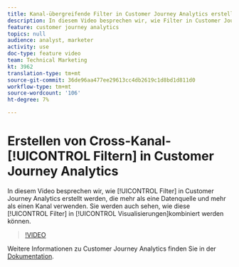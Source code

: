 ```yaml
---
title: Kanal-übergreifende Filter in Customer Journey Analytics erstellen
description: In diesem Video besprechen wir, wie Filter in Customer Journey Analytics erstellt werden, die mehr als eine Datenquelle und mehr als einen Kanal nutzen. Sie werden auch sehen, wie diese Filter in Visualisierungen kombiniert werden können.
feature: customer journey analytics
topics: null
audience: analyst, marketer
activity: use
doc-type: feature video
team: Technical Marketing
kt: 3962
translation-type: tm+mt
source-git-commit: 36de96aa477ee29613cc4db2619c1d8bd1d811d0
workflow-type: tm+mt
source-wordcount: '106'
ht-degree: 7%

---
```



# Erstellen von Cross-Kanal- [!UICONTROL Filtern] in Customer Journey Analytics

In diesem Video besprechen wir, wie [!UICONTROL Filter] in Customer Journey Analytics erstellt werden, die mehr als eine Datenquelle und mehr als einen Kanal verwenden. Sie werden auch sehen, wie diese [!UICONTROL Filter] in [!UICONTROL Visualisierungen]kombiniert werden können.

>[!VIDEO](https://video.tv.adobe.com/v/31983/?quality=12)

Weitere Informationen zu Customer Journey Analytics finden Sie in der [Dokumentation](https://docs.adobe.com/content/help/de-DE/analytics-platform/using/cja-landing.html).
